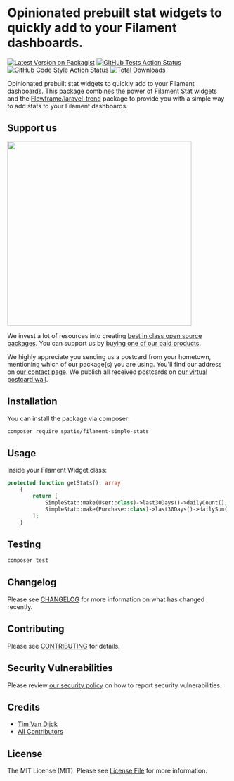 #  Opinionated prebuilt stat widgets to quickly add to your Filament dashboards. 

[![Latest Version on Packagist](https://img.shields.io/packagist/v/spatie/filament-simple-stats.svg?style=flat-square)](https://packagist.org/packages/spatie/filament-simple-stats)
[![GitHub Tests Action Status](https://img.shields.io/github/actions/workflow/status/spatie/filament-simple-stats/run-tests.yml?branch=main&label=tests&style=flat-square)](https://github.com/spatie/filament-simple-stats/actions?query=workflow%3Arun-tests+branch%3Amain)
[![GitHub Code Style Action Status](https://img.shields.io/github/actions/workflow/status/spatie/filament-simple-stats/fix-php-code-style-issues.yml?branch=main&label=code%20style&style=flat-square)](https://github.com/spatie/filament-simple-stats/actions?query=workflow%3A"Fix+PHP+code+style+issues"+branch%3Amain)
[![Total Downloads](https://img.shields.io/packagist/dt/spatie/filament-simple-stats.svg?style=flat-square)](https://packagist.org/packages/spatie/filament-simple-stats)

Opinionated prebuilt stat widgets to quickly add to your Filament dashboards.
This package combines the power of Filament Stat widgets and the [Flowframe/laravel-trend](https://github.com/Flowframe/laravel-trend) package to provide you with a simple way to add stats to your Filament dashboards.

## Support us

[<img src="https://github-ads.s3.eu-central-1.amazonaws.com/filament-simple-stats.jpg?t=1" width="419px" />](https://spatie.be/github-ad-click/filament-simple-stats)

We invest a lot of resources into creating [best in class open source packages](https://spatie.be/open-source). You can support us by [buying one of our paid products](https://spatie.be/open-source/support-us).

We highly appreciate you sending us a postcard from your hometown, mentioning which of our package(s) you are using. You'll find our address on [our contact page](https://spatie.be/about-us). We publish all received postcards on [our virtual postcard wall](https://spatie.be/open-source/postcards).

## Installation

You can install the package via composer:

```bash
composer require spatie/filament-simple-stats
```

## Usage

Inside your Filament Widget class:

```php
protected function getStats(): array
    {
        return [
            SimpleStat::make(User::class)->last30Days()->dailyCount(),
            SimpleStat::make(Purchase::class)->last30Days()->dailySum('earnings'),
        ];
    }
```

## Testing

```bash
composer test
```

## Changelog

Please see [CHANGELOG](CHANGELOG.md) for more information on what has changed recently.

## Contributing

Please see [CONTRIBUTING](CONTRIBUTING.md) for details.

## Security Vulnerabilities

Please review [our security policy](../../security/policy) on how to report security vulnerabilities.

## Credits

- [Tim Van Dijck](https://github.com/timvandijck)
- [All Contributors](../../contributors)

## License

The MIT License (MIT). Please see [License File](LICENSE.md) for more information.
